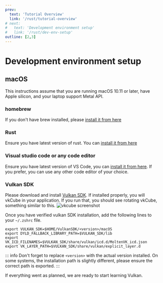 ```yaml
---
prev:
  text: 'Tutorial Overview'
  link: '/rust/tutorial-overview'
# next:
#   text: 'Development environment setup'
#   link: '/rust/dev-env-setup'
outline: [2,3]
---
```


# Development environment setup

## **macOS**
This instructions assume that you are running macOS 10.11 or later, have Apple silicon, and your laptop support Metal API.

### homebrew
If you don't have brew installed, please [install it from here](https://brew.sh/)

### Rust
Ensure you have latest version of rust. You can [install it from here](https://www.rust-lang.org/tools/install)

### Visual studio code or any code editor
Ensure you have latest version of VS Code, you can [install it from here](https://code.visualstudio.com/download). If you prefer, you can use any other code editor of your choice.

### Vulkan SDK
Please download and install [Vulkan SDK](https://vulkan.lunarg.com/). If installed properly, you will vkCube in your application. If you run that, you should see rotating vkCube, something similar to this.
![vkcube screenshot](/vkcube.png)

Once you have verified vulkan SDK installation, add the following lines to your `~/.zshrc` file.
``` shell
export VULKAN_SDK=$HOME/VulkanSDK/<version>/macOS
export DYLD_FALLBACK_LIBRARY_PATH=$VULKAN_SDK/lib
export VK_ICD_FILENAMES=$VULKAN_SDK/share/vulkan/icd.d/MoltenVK_icd.json
export VK_LAYER_PATH=$VULKAN_SDK/share/vulkan/explicit_layer.d
```

::: info
Don't forget to replace `<version>` with the actual version installed. On some systems, the installation path is slightly different, please ensure the correct path is exported.
:::

If everything went as planned, we are ready to start learning Vulkan.